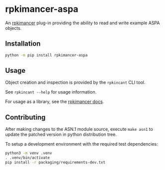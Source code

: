 # rpkimancer-aspa

An [rpkimancer](https://github.com/benmaddison/rpkimancer/) plug-in providing
the ability to read and write example ASPA objects.

## Installation

``` sh
python -m pip install rpkimancer-aspa
```

## Usage

Object creation and inspection is provided by the `rpkincant` CLI tool.

See `rpkincant --help` for usage information.

For usage as a library, see the
[rpkimancer docs](https://benmaddison.github.io/rpkimancer).

## Contributing

After making changes to the ASN.1 module source, execute `make asn1` to update
the patched version in python distribution tree.

To setup a development environment with the required test dependencies:

``` sh
python3 -m venv .venv
. .venv/bin/activate
pip install -r packaging/requirements-dev.txt
```
